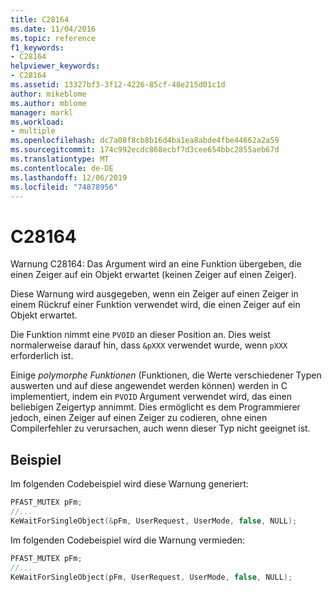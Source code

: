 ```yaml
---
title: C28164
ms.date: 11/04/2016
ms.topic: reference
f1_keywords:
- C28164
helpviewer_keywords:
- C28164
ms.assetid: 13327bf3-3f12-4226-85cf-48e215d01c1d
author: mikeblome
ms.author: mblome
manager: markl
ms.workload:
- multiple
ms.openlocfilehash: dc7a08f8cb8b16d4ba1ea8abde4fbe44662a2a59
ms.sourcegitcommit: 174c992ecdc868ecbf7d3cee654bbc2855aeb67d
ms.translationtype: MT
ms.contentlocale: de-DE
ms.lasthandoff: 12/06/2019
ms.locfileid: "74878956"
---
```

# <a name="c28164"></a>C28164
Warnung C28164: Das Argument wird an eine Funktion übergeben, die einen Zeiger auf ein Objekt erwartet (keinen Zeiger auf einen Zeiger).

 Diese Warnung wird ausgegeben, wenn ein Zeiger auf einen Zeiger in einem Rückruf einer Funktion verwendet wird, die einen Zeiger auf ein Objekt erwartet.

 Die Funktion nimmt eine `PVOID` an dieser Position an. Dies weist normalerweise darauf hin, dass `&pXXX` verwendet wurde, wenn `pXXX` erforderlich ist.

 Einige *polymorphe Funktionen* (Funktionen, die Werte verschiedener Typen auswerten und auf diese angewendet werden können) werden in C implementiert, indem ein `PVOID` Argument verwendet wird, das einen beliebigen Zeigertyp annimmt. Dies ermöglicht es dem Programmierer jedoch, einen Zeiger auf einen Zeiger zu codieren, ohne einen Compilerfehler zu verursachen, auch wenn dieser Typ nicht geeignet ist.

## <a name="example"></a>Beispiel
 Im folgenden Codebeispiel wird diese Warnung generiert:

```cpp
PFAST_MUTEX pFm;
//...
KeWaitForSingleObject(&pFm, UserRequest, UserMode, false, NULL);
```

 Im folgenden Codebeispiel wird die Warnung vermieden:

```cpp
PFAST_MUTEX pFm;
//...
KeWaitForSingleObject(pFm, UserRequest, UserMode, false, NULL);
```
